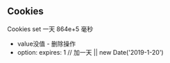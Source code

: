 ## Cookies
<p>Cookies
set
一天 864e+5 毫秒</p>
<ul>
<li>value没值 - 删除操作</li>
<li>option: expires: 1 // 加一天 || new Date('2019-1-20')</li>
</ul>

